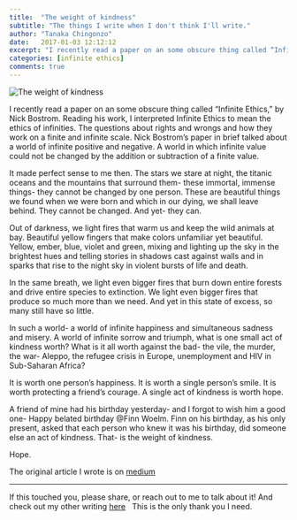 ```yaml
---
title:  "The weight of kindness"
subtitle: "The things I write when I don't think I'll write."
author: "Tanaka Chingonzo"
date:   2017-01-03 12:12:12
excerpt: "I recently read a paper on an some obscure thing called “Infinite Ethics,” by Nick Bostrom."
categories: [infinite ethics]
comments: true
---
```

![The weight of kindness](https://cdn-images-1.medium.com/max/800/1*ceErosd6C4CgPAZSgbt73g.jpeg)

I recently read a paper on an some obscure thing called “Infinite Ethics,” by Nick Bostrom. Reading his work, I interpreted Infinite Ethics to mean the ethics of infinities. The questions about rights and wrongs and how they work on a finite and infinite scale. Nick Bostrom’s paper in brief talked about a world of infinite positive and negative. A world in which infinite value could not be changed by the addition or subtraction of a finite value.

It made perfect sense to me then. The stars we stare at night, the titanic oceans and the mountains that surround them- these immortal, immense things- they cannot be changed by one person. These are beautiful things we found when we were born and which in our dying, we shall leave behind. They cannot be changed. And yet- they can.

Out of darkness, we light fires that warm us and keep the wild animals at bay. Beautiful yellow fingers that make colors unfamiliar yet beautiful. Yellow, ember, blue, violet and green, mixing and lighting up the sky in the brightest hues and telling stories in shadows cast against walls and in sparks that rise to the night sky in violent bursts of life and death.

In the same breath, we light even bigger fires that burn down entire forests and drive entire species to extinction. We light even bigger fires that produce so much more than we need. And yet in this state of excess, so many still have so little.

In such a world- a world of infinite happiness and simultaneous sadness and misery. A world of infinite sorrow and triumph, what is one small act of kindness worth? What is it all worth against the bad- the vile, the murder, the war- Aleppo, the refugee crisis in Europe, unemployment and HIV in Sub-Saharan Africa?

It is worth one person’s happiness. It is worth a single person’s smile. It is worth protecting a friend’s courage. A single act of kindness is worth hope.

A friend of mine had his birthday yesterday- and I forgot to wish him a good one- Happy belated birthday @Finn Woelm. Finn on his birthday, as his only present, asked that each person who knew it was his birthday, did someone else an act of kindness.
That- is the weight of kindness.

Hope.

The original article I wrote is on [medium](https://medium.com/@tanakachingonzo/the-weight-of-kindness-6e8c5046304e#.pzlhi1ne5)



---

If this touched you, please share, or reach out to me to talk about it! And check out my other writing [here](http://medium.com/@tanakachingonzo)
 
This is the only thank you I need.
